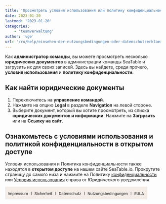 ```yaml
---
title: 'Просмотреть условия использования или политику конфиденциальности'
date: 2023-01-20
lastmod: '2023-01-20'
categories:
    - 'teamverwaltung'
author: 'vge'
url: '/ru/help/einsehen-der-nutzungsbedingungen-oder-datenschutzerklaerung'
---
```


Как **администратор команды**, вы можете просмотреть несколько **юридических документов** в администрации команды SeaTable и загрузить их для своих записей. Здесь вы найдете, среди прочего, **условия использования** и **политику конфиденциальности**.

## Как найти юридические документы

1. Переключитесь на **управление командой**.
2. Нажмите на опцию **Legal** в разделе **Navigation** на левой стороне.
3. Выберите документ, который вы хотите просмотреть, из списка **юридических документов и информации**. Нажмите на **Загрузить** или на **Ссылку на сайт**.

## Ознакомьтесь с условиями использования и политикой конфиденциальности в открытом доступе

Условия использования и Политика конфиденциальности также находятся в **открытом доступе** на нашем сайте SeaTable.io. Прокрутите страницу до самого низа и нажмите на Политику [конфиденциальности](https://seatable.io/ru/datenschutz/) или [Условия использования](https://seatable.io/ru/nutzungsbedingungen/) справа от Юридического уведомления.

![Политика конфиденциальности и условия использования в нижнем колонтитуле](images/Datenschutz-und-Nutzungsbedingungen-im-Footer.png)
